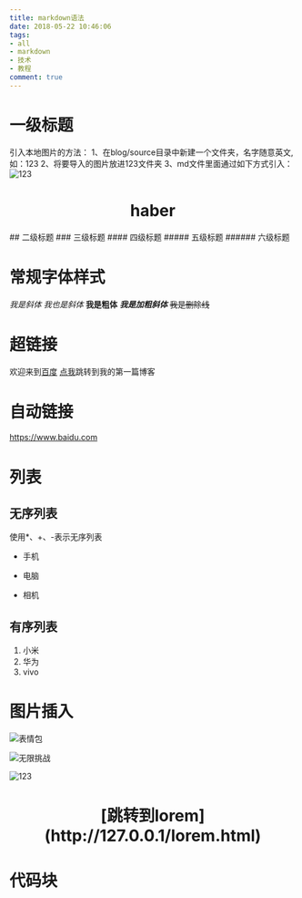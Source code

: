 ```yaml
---
title: markdown语法
date: 2018-05-22 10:46:06
tags:
- all
- markdown
- 技术
- 教程
comment: true
---
```


# 一级标题
引入本地图片的方法：
1、在blog/source目录中新建一个文件夹，名字随意英文,如：123
2、将要导入的图片放进123文件夹
3、md文件里面通过如下方式引入：
![123](/123/123.jpg)
<h1 align="center">haber</h1>
## 二级标题
### 三级标题
#### 四级标题
##### 五级标题
###### 六级标题

# 常规字体样式
*我是斜体*
_我也是斜体_
**我是粗体**
***我是加粗斜体***
~~我是删除线~~

# 超链接
欢迎来到[百度](https://www.baidu.com)
[点我](http://localhost:4000/2018/05/22/%E8%BF%99%E6%98%AF%E6%88%91%E7%AC%AC%E4%B8%80%E7%AF%87%E5%8D%9A%E5%AE%A2/)跳转到我的第一篇博客

# 自动链接
<https://www.baidu.com>

# 列表
## 无序列表
使用*、+、-表示无序列表
* 手机
+ 电脑
- 相机
## 有序列表
1. 小米
2. 华为
3. vivo

# 图片插入
![表情包](http://b-ssl.duitang.com/uploads/item/201502/21/20150221132215_iznRf.gif)

![无限挑战](http://www.wxfan.net/uploads/allimg/161003/1-1610030P12B31.jpg)

![123](http://127.0.0.1/123.jpg)

<h1 align="center">[跳转到lorem](http://127.0.0.1/lorem.html)</h1>

# 代码块
```

```
